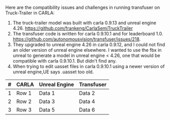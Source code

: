 Here are the compatibility issues and challenges in running transfuser on Truck-Trailer in CARLA:


1.  The truck-trailer model was built with carla 0.9.13 and unreal engine 4.26. https://github.com/frankeng/CarlaSemiTruckTrailer
2.  The transfuser code is written for carla 0.9.10.1 and for leaderboard 1.0. https://github.com/autonomousvision/transfuser/issues/218.
3.  They upgraded to unreal engine 4.26 in carla 0.9.12, and I could not find an older version of unreal engine elsewhere. I wanted to use the fbx in unreal to generate a model in unreal engine < 4.26, one that would be compatible with carla 0.9.10.1. But didn't find any.
4.  When trying to edit uasset files in carla 0.9.10.1 using a newer version of unreal engine,UE says .uasset too old.  


| #  | CARLA | Unreal Engine | Transfuser |
|----|----------|----------|----------|
| 1  | Row 1    | Data 1   | Data 2   |
| 2  | Row 2    | Data 3   | Data 4   |
| 3  | Row 3    | Data 5   | Data 6   |
